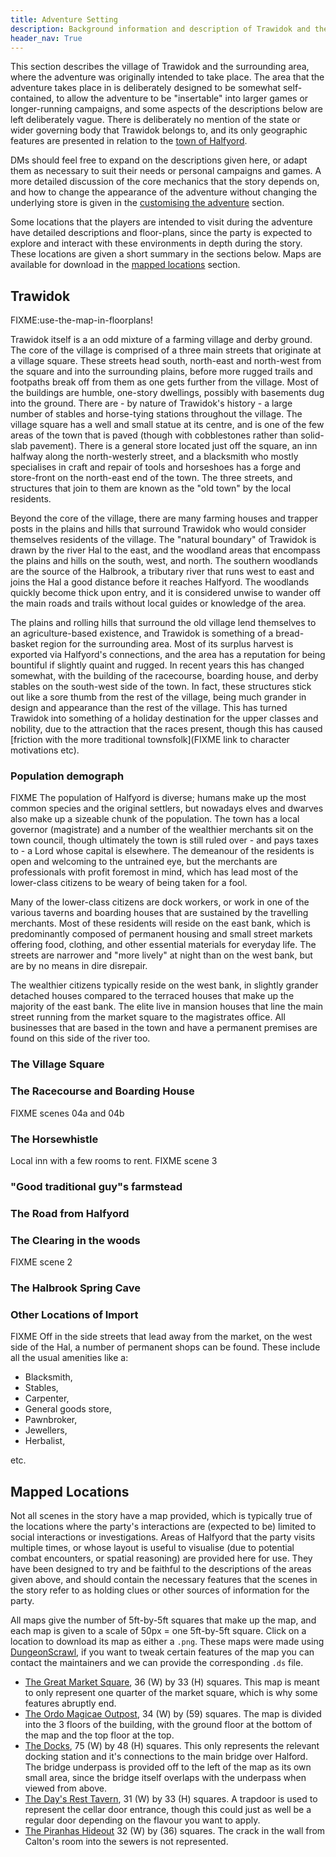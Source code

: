 ```yaml
---
title: Adventure Setting
description: Background information and description of Trawidok and the surrounding area.
header_nav: True
---
```


This section describes the village of Trawidok and the surrounding area, where the adventure was originally intended to take place.
The area that the adventure takes place in is deliberately designed to be somewhat self-contained, to allow the adventure to be "insertable" into larger games or longer-running campaigns, and some aspects of the descriptions below are left deliberately vague.
There is deliberately no mention of the state or wider governing body that Trawidok belongs to, and its only geographic features are presented in relation to the [town of Halfyord](https://willgraham01.github.io/PiranhasHalfyord).

DMs should feel free to expand on the descriptions given here, or adapt them as necessary to suit their needs or personal campaigns and games.
A more detailed discussion of the core mechanics that the story depends on, and how to change the appearance of the adventure without changing the underlying store is given in the [customising the adventure](./customising.md) section.

Some locations that the players are intended to visit during the adventure have detailed descriptions and floor-plans, since the party is expected to explore and interact with these environments in depth during the story.
These locations are given a short summary in the sections below.
Maps are available for download in the [mapped locations](#mapped-locations) section.

## Trawidok

FIXME:use-the-map-in-floorplans!

Trawidok itself is a an odd mixture of a farming village and derby ground.
The core of the village is comprised of a three main streets that originate at a village square.
These streets head south, north-east and north-west from the square and into the surrounding plains, before more rugged trails and footpaths break off from them as one gets further from the village.
Most of the buildings are humble, one-story dwellings, possibly with basements dug into the ground.
There are - by nature of Trawidok's history - a large number of stables and horse-tying stations throughout the village.
The village square has a well and small statue at its centre, and is one of the few areas of the town that is paved (though with cobblestones rather than solid-slab pavement).
There is a general store located just off the square, an inn halfway along the north-westerly street, and a blacksmith who mostly specialises in craft and repair of tools and horseshoes has a forge and store-front on the north-east end of the town.
The three streets, and structures that join to them are known as the "old town" by the local residents.

Beyond the core of the village, there are many farming houses and trapper posts in the plains and hills that surround Trawidok who would consider themselves residents of the village.
The "natural boundary" of Trawidok is drawn by the river Hal to the east, and the woodland areas that encompass the plains and hills on the south, west, and north.
The southern woodlands are the source of the Halbrook, a tributary river that runs west to east and joins the Hal a good distance before it reaches Halfyord.
The woodlands quickly become thick upon entry, and it is considered unwise to wander off the main roads and trails without local guides or knowledge of the area.

The plains and rolling hills that surround the old village lend themselves to an agriculture-based existence, and Trawidok is something of a bread-basket region for the surrounding area.
Most of its surplus harvest is exported via Halfyord's connections, and the area has a reputation for being bountiful if slightly quaint and rugged.
In recent years this has changed somewhat, with the building of the racecourse, boarding house, and derby stables on the south-west side of the town.
In fact, these structures stick out like a sore thumb from the rest of the village, being much grander in design and appearance than the rest of the village.
This has turned Trawidok into something of a holiday destination for the upper classes and nobility, due to the attraction that the races present, though this has caused [friction with the more traditional townsfolk](FIXME link to character motivations etc).

### Population demograph

FIXME
The population of Halfyord is diverse; humans make up the most common species and the original settlers, but nowadays elves and dwarves also make up a sizeable chunk of the population.
The town has a local governor (magistrate) and a number of the wealthier merchants sit on the town council, though ultimately the town is still ruled over - and pays taxes to - a Lord whose capital is elsewhere.
The demeanour of the residents is open and welcoming to the untrained eye, but the merchants are professionals with profit foremost in mind, which has lead most of the lower-class citizens to be weary of being taken for a fool.

Many of the lower-class citizens are dock workers, or work in one of the various taverns and boarding houses that are sustained by the travelling merchants.
Most of these residents will reside on the east bank, which is predominantly composed of permanent housing and small street markets offering food, clothing, and other essential materials for everyday life.
The streets are narrower and "more lively" at night than on the west bank, but are by no means in dire disrepair.

The wealthier citizens typically reside on the west bank, in slightly grander detached houses compared to the terraced houses that make up the majority of the east bank.
The elite live in mansion houses that line the main street running from the market square to the magistrates office.
All businesses that are based in the town and have a permanent premises are found on this side of the river too.

### The Village Square

### The Racecourse and Boarding House

FIXME scenes 04a and 04b

### The Horsewhistle

Local inn with a few rooms to rent.
FIXME scene 3

### "Good traditional guy"s farmstead

### The Road from Halfyord

### The Clearing in the woods

FIXME scene 2

### The Halbrook Spring Cave

### Other Locations of Import

FIXME
Off in the side streets that lead away from the market, on the west side of the Hal, a number of permanent shops can be found.
These include all the usual amenities like a:

- Blacksmith,
- Stables,
- Carpenter,
- General goods store,
- Pawnbroker,
- Jewellers,
- Herbalist,

etc.

## Mapped Locations

Not all scenes in the story have a map provided, which is typically true of the locations where the party's interactions are (expected to be) limited to social interactions or investigations.
Areas of Halfyord that the party visits multiple times, or whose layout is useful to visualise (due to potential combat encounters, or spatial reasoning) are provided here for use.
They have been designed to try and be faithful to the descriptions of the areas given above, and should contain the necessary features that the scenes in the story refer to as holding clues or other sources of information for the party.

All maps give the number of 5ft-by-5ft squares that make up the map, and each map is given to a scale of 50px = one 5ft-by-5ft square.
Click on a location to download its map as either a `.png`.
These maps were made using [DungeonScrawl](https://www.dungeonscrawl.com/), if you want to tweak certain features of the map you can contact the maintainers and we can provide the corresponding `.ds` file.

- [The Great Market Square](./floorplans/market-50px-per-square-36x33.png), 36 (W) by 33 (H) squares. This map is meant to only represent one quarter of the market square, which is why some features abruptly end.
- [The Ordo Magicae Outpost](./floorplans/ordo-outpost-50px-per-square-34x59.png), 34 (W) by (59) squares. The map is divided into the 3 floors of the building, with the ground floor at the bottom of the map and the top floor at the top.
- [The Docks](./floorplans/docks-50px-per-square-75x48.png), 75 (W) by 48 (H) squares. This only represents the relevant docking station and it's connections to the main bridge over Halford. The bridge underpass is provided off to the left of the map as its own small area, since the bridge itself overlaps with the underpass when viewed from above.
- [The Day's Rest Tavern](./floorplans/days-rest-interior_31x33.png), 31 (W) by 33 (H) squares. A trapdoor is used to represent the cellar door entrance, though this could just as well be a regular door depending on the flavour you want to apply.
- [The Piranhas Hideout](./floorplans/hideout-50px-per-square-32x36.png) 32 (W) by (36) squares. The crack in the wall from Calton's room into the sewers is not represented.
